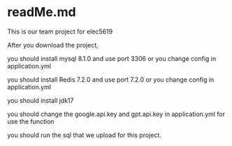 # readMe.md

This is our team project for elec5619

After you download the project, 

you should install mysql 8.1.0 and use port 3306 or you change config in application.yml

you should install Redis 7.2.0 and use port 7.2.0 or you change config in application.yml

you should install jdk17

you should change the google.api.key and gpt.api.key in application.yml for use the function

you should run the sql that we upload for this project.


